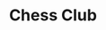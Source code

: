 ---
title: Chess Club
description: The OHA Chess Club  meets monthly at the Reformed Presbyterian Curch on City Line road in Oswego. All ages and abilities are welcome to join us. 
---